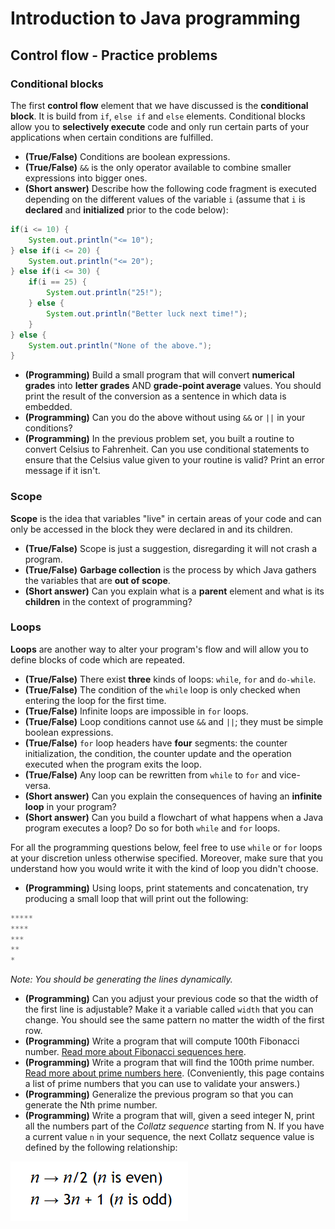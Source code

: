 # Introduction to Java programming

## Control flow - Practice problems

### Conditional blocks

The first __control flow__ element that we have discussed is the __conditional block__. It is build from `if`, `else if` and `else` elements. Conditional blocks allow you to __selectively execute__ code and only run certain parts of your applications when certain conditions are fulfilled.

- __(True/False)__ Conditions are boolean expressions.
- __(True/False)__ `&&` is the only operator available to combine smaller expressions into bigger ones.
- __(Short answer)__ Describe how the following code fragment is executed depending on the different values of the variable `i` (assume that `i` is __declared__ and __initialized__ prior to the code below):

```java
if(i <= 10) {
	System.out.println("<= 10");
} else if(i <= 20) {
	System.out.println("<= 20");
} else if(i <= 30) {
	if(i == 25) {
		System.out.println("25!");
	} else {
		System.out.println("Better luck next time!");
	}
} else {
	System.out.println("None of the above.");
}
```

- __(Programming)__ Build a small program that will convert __numerical grades__ into __letter grades__ AND __grade-point average__ values. You should print the result of the conversion as a sentence in which data is embedded.
- __(Programming)__ Can you do the above without using `&&` or `||` in your conditions?
- __(Programming)__ In the previous problem set, you built a routine to convert Celsius to Fahrenheit. Can you use conditional statements to ensure that the Celsius value given to your routine is valid? Print an error message if it isn't.

### Scope

__Scope__ is the idea that variables "live" in certain areas of your code and can only be accessed in the block they were declared in and its children.

- __(True/False)__ Scope is just a suggestion, disregarding it will not crash a program.
- __(True/False)__ __Garbage collection__ is the process by which Java gathers the variables that are __out of scope__.
- __(Short answer)__ Can you explain what is a __parent__ element and what is its __children__ in the context of programming?

### Loops

__Loops__ are another way to alter your program's flow and will allow you to define blocks of code which are repeated.

- __(True/False)__ There exist __three__ kinds of loops: `while`, `for` and `do-while`.
- __(True/False)__ The condition of the `while` loop is only checked when entering the loop for the first time.
- __(True/False)__ Infinite loops are impossible in `for` loops.
- __(True/False)__ Loop conditions cannot use `&&` and `||`; they must be simple boolean expressions.
- __(True/False)__ `for` loop headers have __four__ segments: the counter initialization, the condition, the counter update and the operation executed when the program exits the loop.
- __(True/False)__ Any loop can be rewritten from `while` to `for` and vice-versa.
- __(Short answer)__ Can you explain the consequences of having an __infinite loop__ in your program?
- __(Short answer)__ Can you build a flowchart of what happens when a Java program executes a loop? Do so for both `while` and `for` loops.

For all the programming questions below, feel free to use `while` or `for` loops at your discretion unless otherwise specified. Moreover, make sure that you understand how you would write it with the kind of loop you didn't choose.

- __(Programming)__ Using loops, print statements and concatenation, try producing a small loop that will print out the following:

```java
*****
****
***
**
*
```

_Note: You should be generating the lines dynamically._

- __(Programming)__ Can you adjust your previous code so that the width of the first line is adjustable? Make it a variable called `width` that you can change. You should see the same pattern no matter the width of the first row.
- __(Programming)__ Write a program that will compute 100th Fibonacci number. [Read more about Fibonacci sequences here](https://www.mathsisfun.com/numbers/fibonacci-sequence.html).
- __(Programming)__ Write a program that will find the 100th prime number. [Read more about prime numbers here](https://www.mathsisfun.com/prime_numbers.html). (Conveniently, this page contains a list of prime numbers that you can use to validate your answers.)
- __(Programming)__ Generalize the previous program so that you can generate the Nth prime number.
- __(Programming)__ Write a program that will, given a seed integer N, print all the numbers part of the _Collatz sequence_ starting from N. If you have a current value `n` in your sequence, the next Collatz sequence value is defined by the following relationship:

![Collatz relationship](assets/collatz.PNG)